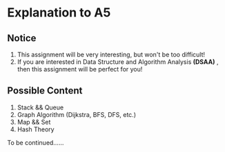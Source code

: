 # Explanation to A5
## Notice
1. This assignment will be very interesting, but won't be too difficult!      
2. If you are interested in Data Structure and Algorithm Analysis **(DSAA)** , then this assignment will be perfect for you!       

## Possible Content
1. Stack && Queue             
2. Graph Algorithm (Dijkstra, BFS, DFS, etc.)         
3. Map && Set      
4. Hash Theory       

To be continued……
